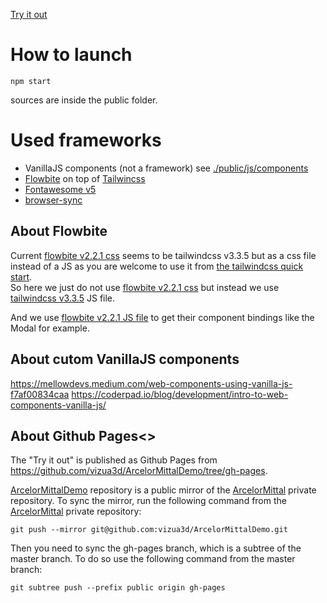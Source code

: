 [Try it out](https://vizua3d.github.io/ArcelorMittalDemo/)

# How to launch
```
npm start
```
sources are inside the public folder.

# Used frameworks
- VanillaJS components (not a framework) see [./public/js/components](./public/js/components)
- [Flowbite](https://flowbite.com/docs/customize/icons/) on top of [Tailwincss](https://tailwindcss.com/docs/installation)
- [Fontawesome v5](https://fontawesome.com/v5/search)
- [browser-sync](https://browsersync.io/)

## About Flowbite
Current [flowbite v2.2.1 css](https://cdnjs.cloudflare.com/ajax/libs/flowbite/2.2.1/flowbite.min.js) seems to be tailwindcss v3.3.5 but as a css file instead of a JS as you are welcome to use it from [the tailwindcss quick start](https://tailwindcss.com/docs/installation/play-cdn).  
So here we just do not use [flowbite v2.2.1 css](https://cdnjs.cloudflare.com/ajax/libs/flowbite/2.2.1/flowbite.min.js) but instead we use [tailwindcss v3.3.5](https://cdn.tailwindcss.com/3.4.1) JS file.

And we use [flowbite v2.2.1 JS file](https://cdnjs.cloudflare.com/ajax/libs/flowbite/2.2.1/flowbite.min.js) to get their component bindings like the Modal for example.

## About cutom VanillaJS components
https://mellowdevs.medium.com/web-components-using-vanilla-js-f7af00834caa
https://coderpad.io/blog/development/intro-to-web-components-vanilla-js/

## About Github Pages<>
The "Try it out" is published as Github Pages from https://github.com/vizua3d/ArcelorMittalDemo/tree/gh-pages.

[ArcelorMittalDemo](https://github.com/vizua3d/ArcelorMittalDemo) repository is a public mirror of the [ArcelorMittal](https://github.com/vizua3d/ArcelorMittal) private repository. To sync the mirror, run the following command from the [ArcelorMittal](https://github.com/vizua3d/ArcelorMittal) private repository:
```
git push --mirror git@github.com:vizua3d/ArcelorMittalDemo.git
```

Then you need to sync the gh-pages branch, which is a subtree of the master branch. To do so use the following command from the master branch:
```
git subtree push --prefix public origin gh-pages
```

